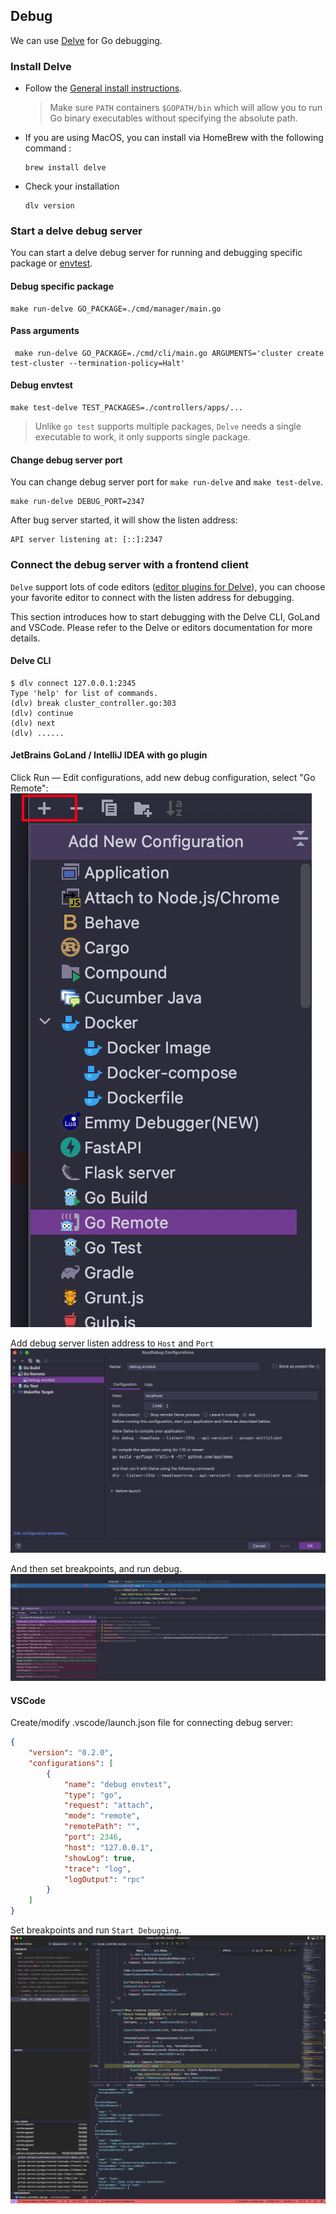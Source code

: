 

## Debug
We can use [Delve](https://github.com/go-delve/delve) for Go debugging.

### Install Delve
- Follow the [General install instructions](https://github.com/go-delve/delve/tree/master/Documentation/installation).
  > Make sure `PATH` containers `$GOPATH/bin` which will allow you to run Go binary executables without specifying the absolute path.
- If you are using MacOS, you can install via HomeBrew with the following command :
    ```shell
    brew install delve
    ```
- Check your installation
    ```shell
    dlv version
    ```

### Start a delve debug server
You can start a delve debug server for running and debugging specific package or [envtest](https://book.kubebuilder.io/reference/envtest.html).

#### Debug specific package
```shell
make run-delve GO_PACKAGE=./cmd/manager/main.go
```

#### Pass arguments
```shell
 make run-delve GO_PACKAGE=./cmd/cli/main.go ARGUMENTS='cluster create test-cluster --termination-policy=Halt'
```

#### Debug envtest
```shell
make test-delve TEST_PACKAGES=./controllers/apps/...
```
> Unlike `go test` supports multiple packages, `Delve` needs a single executable to work, it only supports single package.

#### Change debug server port
You can change debug server port for `make run-delve` and `make test-delve`.
```shell
make run-delve DEBUG_PORT=2347
```
After bug server started, it will show the listen address:
```shell
API server listening at: [::]:2347
```

### Connect the debug server with a frontend client
`Delve` support lots of code editors ([editor plugins for Delve](https://github.com/go-delve/delve/blob/master/Documentation/EditorIntegration.md)), you can choose your favorite editor to connect with the listen address for debugging. 

This section introduces how to start debugging with the Delve CLI, GoLand and VSCode. Please refer to the Delve or editors documentation for more details.

#### Delve CLI

```shell
$ dlv connect 127.0.0.1:2345
Type 'help' for list of commands.
(dlv) break cluster_controller.go:303
(dlv) continue
(dlv) next
(dlv) ......
```

#### JetBrains GoLand / IntelliJ IDEA with go plugin

Click Run — Edit configurations, add new debug configuration, select "Go Remote":
![goland add go remote](./img/goland_add_go_remote.png)

Add debug server listen address to `Host` and `Port`
![goland configure go remote](./img/goland_configure_go_remote.png)

And then set breakpoints, and run debug.
![goland debug result](./img/goland_debug_result.png)

#### VSCode
Create/modify .vscode/launch.json file for connecting debug server:

```json
{
    "version": "0.2.0",
    "configurations": [
        {
            "name": "debug envtest",
            "type": "go",
            "request": "attach",
            "mode": "remote",
            "remotePath": "",
            "port": 2346,
            "host": "127.0.0.1",
            "showLog": true,
            "trace": "log",
            "logOutput": "rpc"
        }
    ]
}
```
Set breakpoints and run `Start Debugging`.
![vscode debug result](./img/vscode_debug_result.png)
